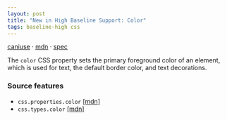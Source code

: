```yaml
---
layout: post
title: "New in High Baseline Support: Color"
tags: baseline-high css
---
```


[caniuse](https://caniuse.com/?search=color) · [mdn](https://developer.mozilla.org/en-US/search?q=Color) · [spec](https://drafts.csswg.org/css-color-4/#the-color-property)

The `color` CSS property sets the primary foreground color of an element, which is used for text, the default border color, and text decorations.

### Source features

- ``css.properties.color`` [[mdn]](https://developer.mozilla.org/en-US/search?q=css.properties.color)
- ``css.types.color`` [[mdn]](https://developer.mozilla.org/en-US/search?q=css.types.color)
